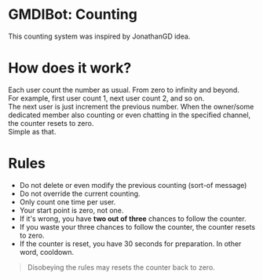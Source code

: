 # GMDIBot: Counting
This counting system was inspired by JonathanGD idea.

# How does it work?
Each user count the number as usual. From zero to infinity and beyond. <br>
For example, first user count 1, next user count 2, and so on. <br>
The next user is just increment the previous number.
When the owner/some dedicated member also counting or even chatting in the specified channel, the counter resets to zero. <br>
Simple as that.

# Rules
- Do not delete or even modify the previous counting (sort-of message)
- Do not override the current counting.
- Only count one time per user.
- Your start point is zero, not one.
- If it's wrong, you have __two out of three__ chances to follow the counter.
- If you waste your three chances to follow the counter, the counter resets to zero.
- If the counter is reset, you have 30 seconds for preparation. In other word, cooldown.
> Disobeying the rules may resets the counter back to zero.